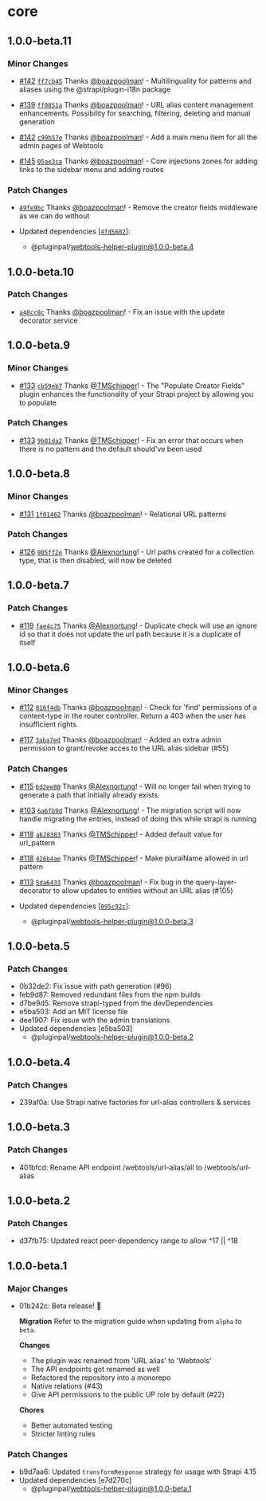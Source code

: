 # core

## 1.0.0-beta.11

### Minor Changes

- [#142](https://github.com/pluginpal/strapi-webtools/pull/142) [`ff7cb45`](https://github.com/pluginpal/strapi-webtools/commit/ff7cb457cd292f6b1ff938adf655c678e1cb446d) Thanks [@boazpoolman](https://github.com/boazpoolman)! - Multilinguality for patterns and aliases using the @strapi/plugin-i18n package

- [#139](https://github.com/pluginpal/strapi-webtools/pull/139) [`ff0851a`](https://github.com/pluginpal/strapi-webtools/commit/ff0851a7a335ff8c0d79428f7b209c5675546bea) Thanks [@boazpoolman](https://github.com/boazpoolman)! - URL alias content management enhancements. Possibility for searching, filtering, deleting and manual generation

- [#142](https://github.com/pluginpal/strapi-webtools/pull/142) [`c99b57e`](https://github.com/pluginpal/strapi-webtools/commit/c99b57eee5910e9a49534980f678cdc4c0b14471) Thanks [@boazpoolman](https://github.com/boazpoolman)! - Add a main menu item for all the admin pages of Webtools

- [#145](https://github.com/pluginpal/strapi-webtools/pull/145) [`05ae3ca`](https://github.com/pluginpal/strapi-webtools/commit/05ae3ca82ac1f2eb7c825852b0d24408daf1b501) Thanks [@boazpoolman](https://github.com/boazpoolman)! - Core injections zones for adding links to the sidebar menu and adding routes

### Patch Changes

- [`49fe9bc`](https://github.com/pluginpal/strapi-webtools/commit/49fe9bc05fc2799735e92a76dd8639982aa04680) Thanks [@boazpoolman](https://github.com/boazpoolman)! - Remove the creator fields middleware as we can do without

- Updated dependencies [[`4fd5602`](https://github.com/pluginpal/strapi-webtools/commit/4fd56026d262e4f0a30cf5ab8274d916d29aadd6)]:
  - @pluginpal/webtools-helper-plugin@1.0.0-beta.4

## 1.0.0-beta.10

### Patch Changes

- [`a48cc8c`](https://github.com/pluginpal/strapi-webtools/commit/a48cc8cc2fb4a02e74418c0ad326c44ad5c97a65) Thanks [@boazpoolman](https://github.com/boazpoolman)! - Fix an issue with the update decorator service

## 1.0.0-beta.9

### Minor Changes

- [#133](https://github.com/pluginpal/strapi-webtools/pull/133) [`cb59eb7`](https://github.com/pluginpal/strapi-webtools/commit/cb59eb78ef7d45d7c3c07ec7350747b6bc611b27) Thanks [@TMSchipper](https://github.com/TMSchipper)! - The "Populate Creator Fields" plugin enhances the functionality of your Strapi project by allowing you to populate

### Patch Changes

- [#133](https://github.com/pluginpal/strapi-webtools/pull/133) [`9b81da2`](https://github.com/pluginpal/strapi-webtools/commit/9b81da214ec8a1aa3f42d2d4eadaa30688ff4fe7) Thanks [@TMSchipper](https://github.com/TMSchipper)! - Fix an error that occurs when there is no pattern and the default should've been used

## 1.0.0-beta.8

### Minor Changes

- [#131](https://github.com/pluginpal/strapi-webtools/pull/131) [`1f01462`](https://github.com/pluginpal/strapi-webtools/commit/1f01462d4bcabd65772eb9733d76746834d9e508) Thanks [@boazpoolman](https://github.com/boazpoolman)! - Relational URL patterns

### Patch Changes

- [#126](https://github.com/pluginpal/strapi-webtools/pull/126) [`905ff2e`](https://github.com/pluginpal/strapi-webtools/commit/905ff2ea322aa1a21b836e76fb6f095de660c430) Thanks [@Alexnortung](https://github.com/Alexnortung)! - Url paths created for a collection type, that is then disabled, will now be deleted

## 1.0.0-beta.7

### Patch Changes

- [#119](https://github.com/pluginpal/strapi-webtools/pull/119) [`fae4c75`](https://github.com/pluginpal/strapi-webtools/commit/fae4c75d7fb67ab9cc60d5b8a48d4f136b24e128) Thanks [@Alexnortung](https://github.com/Alexnortung)! - Duplicate check will use an ignore id so that it does not update the url path because it is a duplicate of itself

## 1.0.0-beta.6

### Minor Changes

- [#112](https://github.com/pluginpal/strapi-webtools/pull/112) [`816f4db`](https://github.com/pluginpal/strapi-webtools/commit/816f4db1577a576438d048d5e244d19a17035e57) Thanks [@boazpoolman](https://github.com/boazpoolman)! - Check for 'find' permissions of a content-type in the router controller. Return a 403 when the user has insufficient rights.

- [#117](https://github.com/pluginpal/strapi-webtools/pull/117) [`3aba7ed`](https://github.com/pluginpal/strapi-webtools/commit/3aba7ed6b814e2588f3403b5f8884f9e90ac7b34) Thanks [@boazpoolman](https://github.com/boazpoolman)! - Added an extra admin permission to grant/revoke acces to the URL alias sidebar (#55)

### Patch Changes

- [#115](https://github.com/pluginpal/strapi-webtools/pull/115) [`6d2ee80`](https://github.com/pluginpal/strapi-webtools/commit/6d2ee80506aa3df8d0bc6ceb5031bc79cd253e8d) Thanks [@Alexnortung](https://github.com/Alexnortung)! - Will no longer fail when trying to generate a path that initially already exists.

- [#103](https://github.com/pluginpal/strapi-webtools/pull/103) [`6a6fb9d`](https://github.com/pluginpal/strapi-webtools/commit/6a6fb9d0a58c8cf9d1ed159c11b6a197ec3de916) Thanks [@Alexnortung](https://github.com/Alexnortung)! - The migration script will now handle migrating the entries, instead of doing this while strapi is running

- [#118](https://github.com/pluginpal/strapi-webtools/pull/118) [`a628383`](https://github.com/pluginpal/strapi-webtools/commit/a628383adf5aa0640c97e7379af1a2dd308e80fb) Thanks [@TMSchipper](https://github.com/TMSchipper)! - Added default value for url_pattern

- [#118](https://github.com/pluginpal/strapi-webtools/pull/118) [`426b4ae`](https://github.com/pluginpal/strapi-webtools/commit/426b4aee9a80f080cd3ba2627360eb5b23230c88) Thanks [@TMSchipper](https://github.com/TMSchipper)! - Make pluralName allowed in url pattern

- [#113](https://github.com/pluginpal/strapi-webtools/pull/113) [`5da6433`](https://github.com/pluginpal/strapi-webtools/commit/5da643305f62a2a2cd6d56a9ffa9885a3d2d9a02) Thanks [@boazpoolman](https://github.com/boazpoolman)! - Fix bug in the query-layer-decorator to allow updates to entities without an URL alias (#105)

- Updated dependencies [[`095c92c`](https://github.com/pluginpal/strapi-webtools/commit/095c92cd4c2cb98bb3cb6b6e51d75a8a3f7efe0e)]:
  - @pluginpal/webtools-helper-plugin@1.0.0-beta.3

## 1.0.0-beta.5

### Patch Changes

- 0b32de2: Fix issue with path generation (#96)
- feb9d87: Removed redundant files from the npm builds
- d7be9d5: Remove strapi-typed from the devDependencies
- e5ba503: Add an MIT license file
- dee1907: Fix issue with the admin translations
- Updated dependencies [e5ba503]
  - @pluginpal/webtools-helper-plugin@1.0.0-beta.2

## 1.0.0-beta.4

### Patch Changes

- 239af0a: Use Strapi native factories for url-alias controllers & services

## 1.0.0-beta.3

### Patch Changes

- 401bfcd: Rename API endpoint /webtools/url-alias/all to /webtools/url-alias

## 1.0.0-beta.2

### Patch Changes

- d37fb75: Updated react peer-dependency range to allow ^17 || ^18

## 1.0.0-beta.1

### Major Changes

- 01b242c: Beta release! :tada:

  **Migration**
  Refer to the migration guide when updating from `alpha` to `beta`.

  **Changes**

  - The plugin was renamed from 'URL alias' to 'Webtools'
  - The API endpoints got renamed as well
  - Refactored the repository into a monorepo
  - Native relations (#43)
  - Give API permissions to the public UP role by default (#22)

  **Chores**

  - Better automated testing
  - Stricter linting rules

### Patch Changes

- b9d7aa6: Updated `transformResponse` strategy for usage with Strapi 4.15
- Updated dependencies [e7d270c]
  - @pluginpal/webtools-helper-plugin@1.0.0-beta.1
